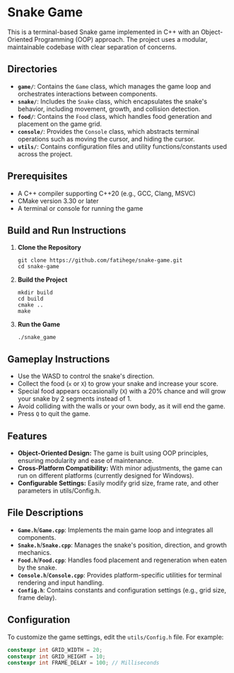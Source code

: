 # Snake Game

This is a terminal-based Snake game implemented in C++ with an Object-Oriented Programming (OOP) approach. The project uses a modular, maintainable codebase with clear separation of concerns.

## Directories

- **`game/`**: Contains the `Game` class, which manages the game loop and orchestrates interactions between components.
- **`snake/`**: Includes the `Snake` class, which encapsulates the snake's behavior, including movement, growth, and collision detection.
- **`food/`**: Contains the `Food` class, which handles food generation and placement on the game grid.
- **`console/`**: Provides the `Console` class, which abstracts terminal operations such as moving the cursor, and hiding the cursor.
- **`utils/`**: Contains configuration files and utility functions/constants used across the project.

## Prerequisites

- A C++ compiler supporting C++20 (e.g., GCC, Clang, MSVC)
- CMake version 3.30 or later
- A terminal or console for running the game

## Build and Run Instructions

1. **Clone the Repository**
    ```shell
    git clone https://github.com/fatihege/snake-game.git
    cd snake-game
    ```
2. **Build the Project**
    ```shell
    mkdir build
    cd build
    cmake ..
    make
    ```
3. **Run the Game**
    ```shell
    ./snake_game
    ```
   
## Gameplay Instructions

- Use the WASD to control the snake's direction.
- Collect the food (`x` or `X`) to grow your snake and increase your score. 
- Special food appears occasionally (`X`) with a 20% chance and will grow your snake by 2 segments instead of 1.
- Avoid colliding with the walls or your own body, as it will end the game.
- Press `Q` to quit the game.

## Features

- **Object-Oriented Design:** The game is built using OOP principles, ensuring modularity and ease of maintenance.
- **Cross-Platform Compatibility:** With minor adjustments, the game can run on different platforms (currently designed for Windows).
- **Configurable Settings:** Easily modify grid size, frame rate, and other parameters in utils/Config.h.

## File Descriptions

- **`Game.h`**/**`Game.cpp`**: Implements the main game loop and integrates all components.
- **`Snake.h`**/**`Snake.cpp`**: Manages the snake's position, direction, and growth mechanics.
- **`Food.h`**/**`Food.cpp`**: Handles food placement and regeneration when eaten by the snake.
- **`Console.h`**/**`Console.cpp`**: Provides platform-specific utilities for terminal rendering and input handling.
- **`Config.h`**: Contains constants and configuration settings (e.g., grid size, frame delay).

## Configuration

To customize the game settings, edit the `utils/Config.h` file. For example:
```c++
constexpr int GRID_WIDTH = 20;
constexpr int GRID_HEIGHT = 10;
constexpr int FRAME_DELAY = 100; // Milliseconds
```